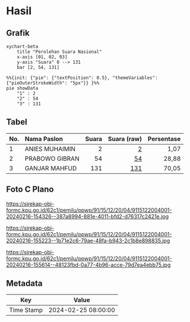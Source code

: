# Hasil

## Grafik

```mermaid
xychart-beta
    title "Perolehan Suara Nasional"
    x-axis [01, 02, 03]
    y-axis "Suara" 0 --> 131
    bar [2, 54, 131]
```

```mermaid
%%{init: {"pie": {"textPosition": 0.5}, "themeVariables": {"pieOuterStrokeWidth": "5px"}} }%%
pie showData
    "1" : 2
    "2" : 54
    "3" : 131
```

## Tabel

| No. | Nama Paslon    | Suara | Suara (raw) | Persentase |
|:--- |:-------------- | -----:| -----------:| ----------:|
| 1   | ANIES MUHAIMIN | 2     | [2][p-1]    | 1,07       |
| 2   | PRABOWO GIBRAN | 54    | [54][p-2]   | 28,88      |
| 3   | GANJAR MAHFUD  | 131   | [131][p-3]  | 70,05      |


[p-1]: https://github.com/gigit-pemilu/pemilu-2024/blob/main/pilpres/hitung-suara/sub/91-papua/sub/15-waropen/sub/12-wapoga/sub/2004-syewa-merare/sub/001-tps/sub/paslon-1.txt
[p-2]: https://github.com/gigit-pemilu/pemilu-2024/blob/main/pilpres/hitung-suara/sub/91-papua/sub/15-waropen/sub/12-wapoga/sub/2004-syewa-merare/sub/001-tps/sub/paslon-2.txt
[p-3]: https://github.com/gigit-pemilu/pemilu-2024/blob/main/pilpres/hitung-suara/sub/91-papua/sub/15-waropen/sub/12-wapoga/sub/2004-syewa-merare/sub/001-tps/sub/paslon-3.txt

## Foto C Plano

https://sirekap-obj-formc.kpu.go.id/62c1/pemilu/ppwp/91/15/12/20/04/9115122004001-20240216-154326--387a8994-881e-4011-bfd2-d76317c2421e.jpg

https://sirekap-obj-formc.kpu.go.id/62c1/pemilu/ppwp/91/15/12/20/04/9115122004001-20240216-155223--1b71e2c6-79ae-48fa-b943-2c1b8e898835.jpg

https://sirekap-obj-formc.kpu.go.id/62c1/pemilu/ppwp/91/15/12/20/04/9115122004001-20240216-155614--48123fbd-0a77-4b96-acce-79d7ea4ebb75.jpg


## Metadata

| Key        | Value               |
| ---------- | ------------------- |
| Time Stamp | 2024-02-25 08:00:00 |



